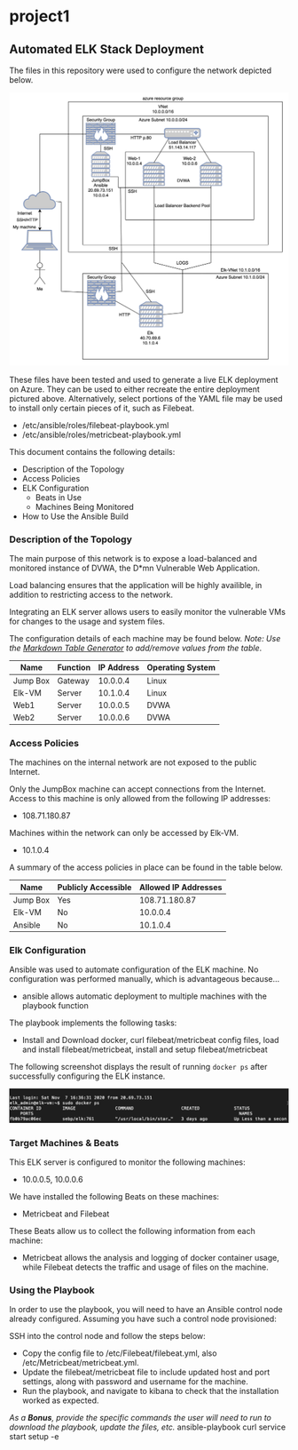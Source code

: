 # project1
## Automated ELK Stack Deployment

The files in this repository were used to configure the network depicted below.

![Project#1_Diagram](https://github.com/pibo47/project1/blob/main/Project%231_Diagram.png)

These files have been tested and used to generate a live ELK deployment on Azure. They can be used to either recreate the entire deployment pictured above. Alternatively, select portions of the YAML file may be used to install only certain pieces of it, such as Filebeat.

  - /etc/ansible/roles/filebeat-playbook.yml
  - /etc/ansible/roles/metricbeat-playbook.yml

This document contains the following details:
- Description of the Topology
- Access Policies
- ELK Configuration
  - Beats in Use
  - Machines Being Monitored
- How to Use the Ansible Build


### Description of the Topology

The main purpose of this network is to expose a load-balanced and monitored instance of DVWA, the D*mn Vulnerable Web Application.

Load balancing ensures that the application will be highly availible, in addition to restricting access to the network.

Integrating an ELK server allows users to easily monitor the vulnerable VMs for changes to the usage and system files.

The configuration details of each machine may be found below.
_Note: Use the [Markdown Table Generator](http://www.tablesgenerator.com/markdown_tables) to add/remove values from the table_.

| Name     | Function | IP Address | Operating System |
|----------|----------|------------|------------------|
| Jump Box | Gateway  | 10.0.0.4   | Linux            |
| Elk-VM   | Server   | 10.1.0.4   | Linux            |
| Web1     | Server   | 10.0.0.5   | DVWA             |
| Web2     | Server   | 10.0.0.6   | DVWA             |

### Access Policies

The machines on the internal network are not exposed to the public Internet. 

Only the JumpBox machine can accept connections from the Internet. Access to this machine is only allowed from the following IP addresses:
- 108.71.180.87

Machines within the network can only be accessed by Elk-VM.
- 10.1.0.4

A summary of the access policies in place can be found in the table below.

| Name     | Publicly Accessible | Allowed IP Addresses |
|----------|---------------------|----------------------|
| Jump Box | Yes                 | 108.71.180.87        |
| Elk-VM   | No                  | 10.0.0.4             |
| Ansible  | No                  | 10.1.0.4             |

### Elk Configuration

Ansible was used to automate configuration of the ELK machine. No configuration was performed manually, which is advantageous because...
- ansible allows automatic deployment to multiple machines with the playbook function

The playbook implements the following tasks:
- Install and Download docker, curl filebeat/metricbeat config files, load and install filebeat/metricbeat, install and setup filebeat/metricbeat

The following screenshot displays the result of running `docker ps` after successfully configuring the ELK instance.

![Docker Image](https://github.com/pibo47/project1/blob/main/Docker_ps.png)

### Target Machines & Beats
This ELK server is configured to monitor the following machines:
- 10.0.0.5, 10.0.0.6

We have installed the following Beats on these machines:
- Metricbeat and Filebeat

These Beats allow us to collect the following information from each machine:
- Metricbeat allows the analysis and logging of docker container usage, while Filebeat detects the traffic and usage of files on the machine.

### Using the Playbook
In order to use the playbook, you will need to have an Ansible control node already configured. Assuming you have such a control node provisioned: 

SSH into the control node and follow the steps below:
- Copy the config file to /etc/Filebeat/filebeat.yml, also /etc/Metricbeat/metricbeat.yml.
- Update the filebeat/metricbeat file to include updated host and port settings, along with password and username for the machine.
- Run the playbook, and navigate to kibana to check that the installation worked as expected.

_As a **Bonus**, provide the specific commands the user will need to run to download the playbook, update the files, etc._
ansible-playbook <filename>
curl
service start
setup -e
